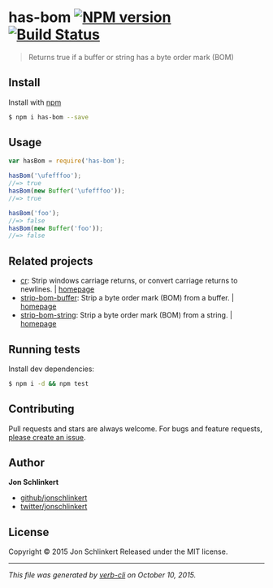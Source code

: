 # has-bom [![NPM version](https://badge.fury.io/js/has-bom.svg)](http://badge.fury.io/js/has-bom)  [![Build Status](https://travis-ci.org/jonschlinkert/has-bom.svg)](https://travis-ci.org/jonschlinkert/has-bom)

> Returns true if a buffer or string has a byte order mark (BOM)

## Install

Install with [npm](https://www.npmjs.com/)

```sh
$ npm i has-bom --save
```

## Usage

```js
var hasBom = require('has-bom');

hasBom('\ufefffoo');
//=> true
hasBom(new Buffer('\ufefffoo'));
//=> true

hasBom('foo');
//=> false
hasBom(new Buffer('foo'));
//=> false
```

## Related projects

* [cr](https://www.npmjs.com/package/cr): Strip windows carriage returns, or convert carriage returns to newlines. | [homepage](https://github.com/jonschlinkert/cr)
* [strip-bom-buffer](https://www.npmjs.com/package/strip-bom-buffer): Strip a byte order mark (BOM) from a buffer. | [homepage](https://github.com/jonschlinkert/strip-bom-buffer)
* [strip-bom-string](https://www.npmjs.com/package/strip-bom-string): Strip a byte order mark (BOM) from a string. | [homepage](https://github.com/jonschlinkert/strip-bom-string)

## Running tests

Install dev dependencies:

```sh
$ npm i -d && npm test
```

## Contributing

Pull requests and stars are always welcome. For bugs and feature requests, [please create an issue](https://github.com/jonschlinkert/has-bom/issues/new).

## Author

**Jon Schlinkert**

+ [github/jonschlinkert](https://github.com/jonschlinkert)
+ [twitter/jonschlinkert](http://twitter.com/jonschlinkert)

## License

Copyright © 2015 Jon Schlinkert
Released under the MIT license.

***

_This file was generated by [verb-cli](https://github.com/assemble/verb-cli) on October 10, 2015._
